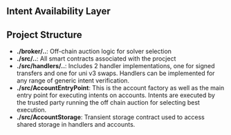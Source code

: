 ## Intent Availability Layer 

## Project Structure 
- **./broker/..**: Off-chain auction logic for solver selection
- **./src/..**: All smart contracts associated with the procject 
- **./src/handlers/..**: Includes 2 handler implementations, one for signed transfers and one for uni v3 swaps. Handlers can be implemented for any range of generic intent verification.
- **./src/AccountEntryPoint**: This is the account factory as well as the main entry point for executing intents on accounts. Intents are executed by the trusted party running the off chain auction for selecting best execution.
- **./src/AccountStorage**: Transient storage contract used to access shared storage in handlers and accounts.